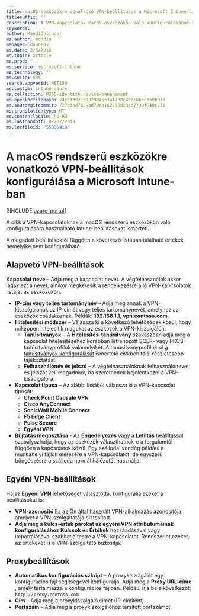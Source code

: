 ```yaml
---
title: macOS-eszközökre vonatkozó VPN-beállítások a Microsoft Intune-ban
titlesuffix: ''
description: A VPN-kapcsolatok macOS-eszközökön való konfigurálásához használható Intune-beállítások ismertetése.
keywords: ''
author: MandiOhlinger
ms.author: mandia
manager: dougeby
ms.date: 3/6/2018
ms.topic: article
ms.prod: ''
ms.service: microsoft-intune
ms.technology: ''
ms.suite: ems
search.appverid: MET150
ms.custom: intune-azure
ms.collection: M365-identity-device-management
ms.openlocfilehash: 74ec1392150929845e3af7b0c402c86cdbb9b01d
ms.sourcegitcommit: 727c3ae7659ad79ea162250d234d7730f840c731
ms.translationtype: MT
ms.contentlocale: hu-HU
ms.lasthandoff: 02/07/2019
ms.locfileid: "55835418"
---
```

# <a name="configure-vpn-settings-in-microsoft-intune-for-devices-running-macos"></a>A macOS rendszerű eszközökre vonatkozó VPN-beállítások konfigurálása a Microsoft Intune-ban

[!INCLUDE [azure_portal](./includes/azure_portal.md)]

A cikk a VPN-kapcsolatoknak a macOS rendszerű eszközökön való konfigurálására használható Intune-beállításokat ismerteti.

A megadott beállításoktól függően a következő listában található értékek némelyike nem konfigurálható.

## <a name="base-vpn-settings"></a>Alapvető VPN-beállítások

**Kapcsolat neve** – Adja meg a kapcsolat nevét. A végfelhasználók akkor látják ezt a nevet, amikor megkeresik a rendelkezésre álló VPN-kapcsolatok listáját az eszközükön.
- **IP-cím vagy teljes tartománynév** – Adja meg annak a VPN-kiszolgálónak az IP-címét vagy teljes tartománynevét, amelyhez az eszközök csatlakoznak. Példák: **192.168.1.1**, **vpn.contoso.com**.
- **Hitelesítési módszer** – Válassza ki a következő lehetőségek közül, hogy miképpen hitelesítik magukat az eszközök a VPN-kiszolgálón:
    - **Tanúsítványok** – A **Hitelesítési tanúsítvány** szakaszban adja meg a kapcsolat hitelesítéséhez korábban létrehozott SCEP- vagy PKCS-tanúsítványprofilok valamelyikét. A tanúsítványprofilokról [a tanúsítványok konfigurálását](certificates-configure.md) ismertető cikkben talál részletesebb tájékoztatást.
    - **Felhasználónév és jelszó** – A végfelhasználóknak felhasználónevet és jelszót kell megadniuk, ha szeretnének bejelentkezni a VPN-kiszolgálóra.
- **Kapcsolat típusa** – Az alábbi listából válassza ki a VPN-kapcsolat típusát:
    - **Check Point Capsule VPN**
    - **Cisco AnyConnect**
    - **SonicWall Mobile Connect**
    - **F5 Edge Client**
    - **Pulse Secure**
    - **Egyéni VPN**
- **Bújtatás megosztása** - Az **Engedélyezés** vagy a **Letiltás** beállítással szabályozhatja, hogy az eszközök választhatnak-e a forgalomtól függően a kapcsolatok közül. Egy szállodai vendég például a munkahelyi fájlok elérésére a VPN-kapcsolatot, de egyszerű böngészésre a szálloda normál hálózatát használja.

<!--- **Per-app VPN** - Select this option if you want to associate this VPN connection with an iOS or macOS app so that the connection will be opened when the app is run. You can associate the VPN profile with an app when you assign the software. For more information, see [How to assign and monitor apps](apps-deploy.md). --->

## <a name="custom-vpn-settings"></a>Egyéni VPN-beállítások

Ha az **Egyéni VPN** lehetőséget választotta, konfigurálja ezeket a beállításokat is:

- **VPN-azonosító** Ez az Ön által használt VPN-alkalmazás azonosítója, amelyet a VPN-szolgáltatója biztosított.
- **Adja meg a kulcs-érték párokat az egyéni VPN attribútumainak konfigurálásához** **Kulcsok** és **Értékek** hozzáadásával vagy importálásával szabhatja testre a VPN-kapcsolatot. Rendszerint ezeket az értékeket is a VPN-szolgáltató biztosítja.


## <a name="proxy-settings"></a>Proxybeállítások

- **Automatikus konfigurációs szkript** – A proxykiszolgálót egy konfigurációs fájl segítségével konfigurálja. Adja meg a **Proxy URL-címe** , amely tartalmazza a konfigurációs fájlban. Például írja be a következőt: `http://proxy.contoso.com`.
- **Cím** – Adja meg a proxykiszolgáló címét (IP-címként).
- **Portszám** – Adja meg a proxykiszolgálóhoz társított portszámot.
